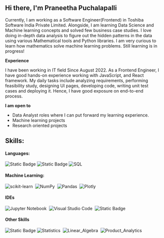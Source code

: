 ## Hi there, I'm Praneetha Puchalapalli

Currently, I am working as a Software Engineer(Frontend) in Toshiba Software India Private Limited. Alongside, I am learning Data Science and Machine learning concepts and solved few business case studies. I love doing in-depth data analysis to figure out the hidden patterns in the data using various Mathematical tools and Python libraries. I am very curious to learn how mathematics solve machine learning problems. Still learning is in progress!

 **Experience**

I have been working in IT field Since August 2022. As a Frontend Engineer, I have good hands-on experience working with JavaScript, and React framework. 
My daily tasks include analyzing requirements, performing feasibility study, designing UI pages, developing code, writing unit test cases and deploying it. Hence, I have good exposure on end-to-end process.

**I am open to**
- Data Analyst roles where I can put forward my learning experience.
- Machine learning projects
- Research oriented projects

## Skills:
#### Languages:
![Static Badge](https://img.shields.io/badge/JavaScript-red?style=for-the-badge&logoColor=white)
![Static Badge](https://img.shields.io/badge/Python-blue?style=for-the-badge&logo=python&logoColor=white)
![SQL](https://img.shields.io/badge/SQL-yellow?style=for-the-badge&logoColor=white)


#### Machine Learning:
![scikit-learn](https://img.shields.io/badge/scikit--learn-%23F7931E.svg?style=for-the-badge&logo=scikit-learn&logoColor=white)&nbsp;
![NumPy](https://img.shields.io/badge/numpy-%23013243.svg?style=for-the-badge&logo=numpy&logoColor=white)&nbsp;
![Pandas](https://img.shields.io/badge/pandas-%23150458.svg?style=for-the-badge&logo=pandas&logoColor=white)&nbsp;
![Plotly](https://img.shields.io/badge/Plotly-%233F4F75.svg?style=for-the-badge&logo=plotly&logoColor=white)

#### IDEs
![Jupyter Notebook](https://img.shields.io/badge/jupyter-%23FA0F00.svg?style=for-the-badge&logo=jupyter&logoColor=white)&nbsp;
![Visual Studio Code](https://img.shields.io/badge/Visual%20Studio%20Code-0078d7.svg?style=for-the-badge&logo=visual-studio-code&logoColor=white)&nbsp;
![Static Badge](https://img.shields.io/badge/BigQuery-blue?style=for-the-badge&logo=googlebigquery)

#### Other Skills
![Static Badge](https://img.shields.io/badge/React-blue?style=for-the-badge&logo=react)
![Statistics](https://img.shields.io/badge/statistics-%233F4F75.svg?style=for-the-badge)&nbsp;
![Linear_Algebra](https://img.shields.io/badge/linearalgebra-%23FA0F00.svg?style=for-the-badge)&nbsp;
![Product_Analytics](https://img.shields.io/badge/Product_Analytics-%23F7931E.svg?style=for-the-badge)&nbsp;











  

